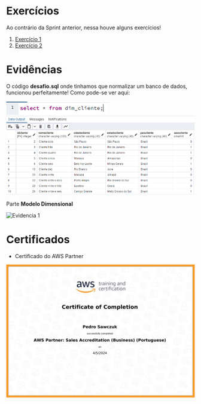 <!--
# Instruções

Neste arquivo você irá apresentar suas entregas da Sprint corrente. Observe que existem 4 diretórios no exemplo: **exercícios**, **certificados** e **evidências**.

 - O diretório **exercícios** corresponde ao local onde você irá adicionar o código-fonte das atividades de codificação da Sprint, quando houver.
 - O diretório **evidências** você pode utilizar para adicionar imagens demonstrando a execução/resultados de atividades, quando necessário.
 - O diretório **certificados** é o local onde você irá armazenar os certificados dos cursos solicitados durante a sprint. O nome de cada certificado de corresponder ao título do curso.
 - O diretório **desafio** é o local onde você irá armazenar a resolução do que se pede no desafio, todos recursos que você considerar importante deverá está dentro desse diretório.

Utilize o arquivo README.md da Sprint para organizar todas as suas entregas. Faça referência aos arquivos de código-fonte. Evite colocar código diretamente no Markdown pois dificulta nossa avaliação.
 -->

# Exercícios

Ao contrário da Sprint anterior, nessa houve alguns exercícios!

1. [Exercício 1](exercicios/exercicio-biblioteca.sqlite)
2. [Exercício 2](exercicios/exercicio-loja.sqlite)

# Evidências

O código **desafio.sql** onde tinhamos que normalizar um banco de dados, funcionou perfeitamente! Como pode-se ver aqui:

![Evidencia 1](evidencias/evidencia-04.png)
![Evidencia 1](evidencias/evidencia-03.png)

Parte **Modelo Dimensional**

![Evidencia 1](evidencias/evidencia-5.png)

# Certificados

- Certificado do AWS Partner

![AWS Skill Builder](certificados/aws-certificado.png)
